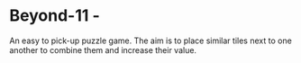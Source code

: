 # Beyond-11 - 
An easy to pick-up puzzle game. The aim is to place similar tiles next to one another to combine them and increase their value.
